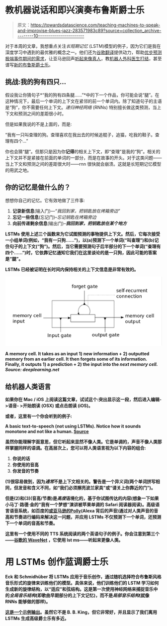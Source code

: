 # 教机器说话和即兴演奏布鲁斯爵士乐

> 原文：<https://towardsdatascience.com/teaching-machines-to-speak-and-improvise-blues-jazz-283571983c89?source=collection_archive---------10----------------------->

对于本周的文章，我想重点关注*长短期记忆* (LSTM)模型的例子，因为它们是我在深度学习中遇到的最优雅的概念之一。他们还为[谷歌翻译](https://research.googleblog.com/2016/09/a-neural-network-for-machine.html)提供动力，帮助[优步预测极端事件期间的需求](https://eng.uber.com/neural-networks/)，让亚马逊回声[听起来像真人](http://www.allthingsdistributed.com/2016/11/amazon-ai-and-alexa-for-all-aws-apps.html)，教[机器人外科医生打结](http://ieeexplore.ieee.org/document/4059310/?reload=true)，甚至谱写[新的布鲁斯爵士乐](http://people.idsia.ch/~juergen/blues/)。

## 挑战:我的狗有四只…

假设我让你猜句子*“我的狗有四条腿……”*中的下一个作品，你可能会说“腿”。在这种情况下，最后一个单词的上下文在紧邻的前一个单词内。除了知道句子的主语是“狗”，你不需要任何上下文。*递归神经网络* (RNNs) 特别擅长做这类预测，当上下文和预测之间的差距很小时。

但是如果我说的不是上面的，而是:

“我有一只叫查理的狗。查理喜欢在我出去的时候追棍子，追猫，吃我的鞋子。查理有四个…”

你也会猜“腿”。但那只是因为你**记得**的相关上下文，即“查理”是我的“狗”。相关的上下文并不是紧接在前面的单词的一部分，而是在故事的开头。对于这类问题——当上下文和预测之间的差距很大时——rnn 很快就会崩溃。这就是长短期记忆模型的用武之地。

## 你的记忆是做什么的？

想想你自己的记忆。它有效地做了三件事:

1.  **记录新信息**(输入门)—*“我回到家，把钥匙放在烤箱旁边”*
2.  **忘记一些信息**(忘记门)–*忘记钥匙在烤箱旁边*
3.  **向前传递剩余信息**(输出门)–***我回到家，把钥匙放在某个地方***

**LSTMs 使用上述三个函数来为它试图预测的事物提供上下文。然后，它每次接受一小组单词(例如，“我有一只狗……”)，以(a)预测下一个单词(“叫查理”)和(b)记住句子的上下文(“狗”)。然后，当它需要预测句子后半部分的下一个单词(“查理有四个……”)时，它依靠记忆通知它我们在这里谈论的是一只狗，因此可能的答案是“腿”。**

**LSTMs 已经被证明在长时间内保持相关的上下文信息是非常有效的。**

**![](img/b7cd1a479156d1bc6c3b2fab37b70453.png)**

**A memory cell. It takes as an input 1) new information + 2) outputted memory from an earlier cell. It then forgets some of its information. Finally, it outputs 1) a prediction + 2) the input into the ***next*** *memory cell. Source: deeplearning.net***

## **给机器人类语言**

**如果你在 Mac / iOS 上阅读这篇文章，试试这个:**突出显示这一段，然后进入编辑- >语音- >开始朗读** (OSX) **或点击朗读** (iOS)。**

**或者，这里有一个你会听到的例子:**

**A basic text-to-speech (not using LSTMs). Notice how it sounds monotone and not like a human. [Source](https://www.youtube.com/watch?v=RXznVo_JurI)**

**虽然你能理解字面意思，但它听起来显然不像人类。它是单调的，声音不像人类那样掌握同样的语调。在高层次上，您可以将人类语言视为以下内容的组合:**

1.  **你说的话**
2.  **你使用的音高**
3.  **你发音的节奏**

**(1)很容易做到，因为*通常*不是上下文相关的。警告是一个异义词(两个单词拼写相同，但发音和含义不同，如“我们必须擦亮波兰家具”或“请关上你靠近的门”)。**

**但是(2)和(3)(音高/节奏)是*高度*语境化的，基于你试图传达的内容(想象一下如果小马丁·路德·金的“我有一个梦想”演讲被苹果单调的 Safari 阅读器阅读)。高级语言语音系统，如百度的[或亚马逊的](http://research.baidu.com/deep-voice-production-quality-text-speech-system-constructed-entirely-deep-neural-networks/)[Polly](http://www.allthingsdistributed.com/2016/11/amazon-ai-and-alexa-for-all-aws-apps.html)(Alexa 背后的声音)通过对人类声音的音高和节奏进行编码来解决这一问题，并应用 LSTMs 不仅预测下一个单词，还预测下一个单词的音高和节奏。**

**这里有一个使用不同的 TTS 系统阅读的两个英语句子的例子。你会注意到第三个——[谷歌的 WaveNet](https://deepmind.com/blog/wavenet-generative-model-raw-audio/) ，它使用 lst ms——听起来更像人类。**

# **用 LSTMs 创作蓝调爵士乐**

**Eck 和 Schmidhüber 将 LSTMs 应用于音乐创作，通过随机选择符合布鲁斯风格音乐形式的旋律来训练他们的模型。具体来说，他们训练他们的 LSTM 学习如何生成新的旋律结构，以“适应”和弦结构。这是第一次使用神经网络来捕捉音乐中的*全局音乐结构*(即歌曲早期部分的上下文记忆)，而不是*局部音乐结构*(就像 RNNs 能够做的那样)。**

**[这是一个示例输出](http://people.idsia.ch/~juergen/blues/lstm_0224_2200.mp3)。虽然它不是 B. B. King，但它非常好，并且显示了我们离用 LSTMs 生成高级爵士乐有多近。**